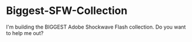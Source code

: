 # Biggest-SFW-Collection
I'm building the BIGGEST Adobe Shockwave Flash collection. Do you want to help me out?
